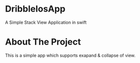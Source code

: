 # DribbleIosApp
A Simple Stack View Application in swift
# About The Project
This is a simple app which supports exapand & collapse of view.
